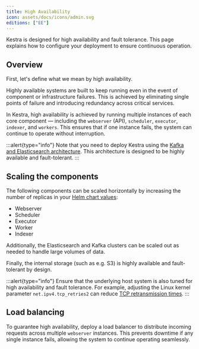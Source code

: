```yaml
---
title: High Availability
icon: assets/docs/icons/admin.svg
editions: ["EE"]
---
```


Kestra is designed for high availability and fault tolerance. This page explains how to configure your deployment to ensure continuous operation.

## Overview

First, let's define what we mean by high availability.

Highly available systems are built to keep running even in the event of component or infrastructure failures. This is achieved by eliminating single points of failure and introducing redundancy across critical services.

In Kestra, high availability is achieved by running multiple instances of each core component — including the `webserver` (API), `scheduler`, `executor`, `indexer`, and `workers`. This ensures that if one instance fails, the system can continue to operate without interruption.

:::alert{type="info"}
Note that you need to deploy Kestra using the [Kafka and Elasticsearch architecture](../07.architecture/index.md#architecture-with-kafka-and-elasticsearch-backend). This architecture is designed to be highly available and fault-tolerant.
:::

## Scaling the components

The following components can be scaled horizontally by increasing the number of replicas in your [Helm chart values](https://github.com/kestra-io/helm-charts/blob/57e23342bdc430b16326ad04d55e23d796e71721/charts/kestra/values.yaml#L29):

- Webserver
- Scheduler
- Executor
- Worker
- Indexer

Additionally, the Elasticsearch and Kafka clusters can be scaled out as needed to handle large volumes of data.

Finally, the internal storage (such as e.g. S3) is highly available and fault-tolerant by design.

:::alert{type="info"}
Ensure that the underlying host system is also tuned for high availability and fault tolerance. For example, adjusting the Linux kernel parameter `net.ipv4.tcp_retries2` can reduce [TCP retransmission times](https://access.redhat.com/solutions/726753).
:::

## Load balancing

To guarantee high availability, deploy a load balancer to distribute incoming requests across multiple `webserver` instances. This prevents downtime if any single instance fails, allowing the system to continue operating seamlessly.
